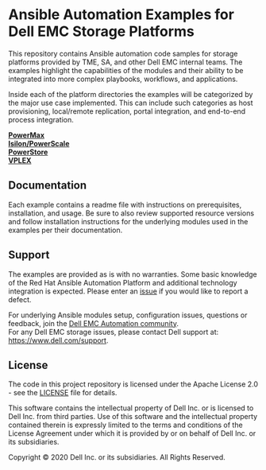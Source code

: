 # Ansible Automation Examples for Dell EMC Storage Platforms
This repository contains Ansible automation code samples for storage platforms provided by TME, SA, and other Dell EMC internal teams.  The examples highlight the capabilities of the modules and their ability to be integrated into more complex playbooks, workflows, and applications.

Inside each of the platform directories the examples will be categorized by the major use case implemented.  This can include such categories as host provisioning, local/remote replication, portal integration, and end-to-end process integration.

**[PowerMax](powermax)**  
**[Isilon/PowerScale](powerscale)**  
**[PowerStore](powerstore)**  
**[VPLEX](vplex)**


## Documentation
Each example contains a readme file with instructions on prerequisites, installation, and usage.  Be sure to also review supported resource versions and follow installation instructions for the underlying modules used in the examples per their documentation.

## Support
The examples are provided as is with no warranties.  Some basic knowledge of the Red Hat Ansible Automation Platform and additional technology integration is expected.  Please enter an [issue](https://github.com/dell/ansible-storage-automation/issues) if you would like to report a defect.

For underlying Ansible modules setup, configuration issues, questions or feedback, join the [Dell EMC Automation community](https://www.dell.com/community/Automation/bd-p/Automation).  
For any Dell EMC storage issues, please contact Dell support at: https://www.dell.com/support.

## License
The code in this project repository is licensed under the Apache License 2.0 - see the [LICENSE](LICENSE) file for details.

This software contains the intellectual property of Dell Inc. or is licensed to Dell Inc. from third parties. Use of this software and the intellectual property contained therein is expressly limited to the terms and conditions of the License Agreement under which it is provided by or on behalf of Dell Inc. or its subsidiaries.

Copyright © 2020 Dell Inc. or its subsidiaries.  All Rights Reserved.


